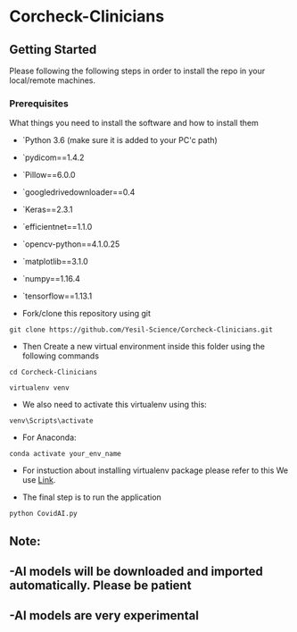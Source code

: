# Corcheck-Clinicians


## Getting Started

Please following the following steps in order to install the repo in your local/remote machines.

### Prerequisites

What things you need to install the software and how to install them


- `Python 3.6 (make sure it is added to your PC'c path)
- `pydicom==1.4.2

- `Pillow==6.0.0

- `googledrivedownloader==0.4
- `Keras==2.3.1
- `efficientnet==1.1.0
- `opencv-python==4.1.0.25
- `matplotlib==3.1.0
- `numpy==1.16.4
- `tensorflow==1.13.1


* Fork/clone this repository using git
```
git clone https://github.com/Yesil-Science/Corcheck-Clinicians.git
```
* Then Create a new virtual environment inside this folder using the following commands

```
cd Corcheck-Clinicians

virtualenv venv
```

* We also need to activate this virtualenv using this:

```
venv\Scripts\activate
```
* For Anaconda:
```
conda activate your_env_name
```

* For instuction about installing virtualenv package please refer to this We use [Link](https://www.geeksforgeeks.org/python-virtual-environment/).


* The final step is to run the application

```
python CovidAI.py
```
Note:
--------------
-AI models will be downloaded and imported automatically. Please be patient
--------------
-AI models are very experimental
--------------
